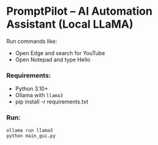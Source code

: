 # PromptPilot – AI Automation Assistant (Local LLaMA)

Run commands like:
- Open Edge and search for YouTube
- Open Notepad and type Hello

### Requirements:
- Python 3.10+
- Ollama with `llama3`
- pip install -r requirements.txt

### Run:
```bash
ollama run llama3
python main_gui.py
